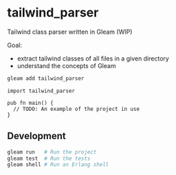 # tailwind_parser

Tailwind class parser written in Gleam (WIP)

Goal: 

* extract tailwind classes of all files in a given directory
* understand the concepts of Gleam

```sh
gleam add tailwind_parser
```
```gleam
import tailwind_parser

pub fn main() {
  // TODO: An example of the project in use
}
```

## Development

```sh
gleam run   # Run the project
gleam test  # Run the tests
gleam shell # Run an Erlang shell
```
